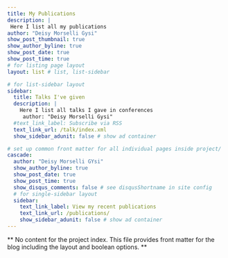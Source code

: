 ```yaml
---
title: My Publications
description: |
 Here I list all my publications
author: "Deisy Morselli Gysi"
show_post_thumbnail: true
show_author_byline: true
show_post_date: true
show_post_time: true
# for listing page layout
layout: list # list, list-sidebar

# for list-sidebar layout
sidebar: 
  title: Talks I've given
  description: |
    Here I list all talks I gave in conferences 
     author: "Deisy Morselli Gysi"
  #text_link_label: Subscribe via RSS
  text_link_url: /talk/index.xml
  show_sidebar_adunit: false # show ad container

# set up common front matter for all individual pages inside project/
cascade:
  author: "Deisy Morselli GYsi"
  show_author_byline: true
  show_post_date: true
  show_post_time: true
  show_disqus_comments: false # see disqusShortname in site config
  # for single-sidebar layout
  sidebar:
    text_link_label: View my recent publications
    text_link_url: /publications/
    show_sidebar_adunit: false # show ad container
---
```


** No content for the project index. This file provides front matter for the blog including the layout and boolean options. **
